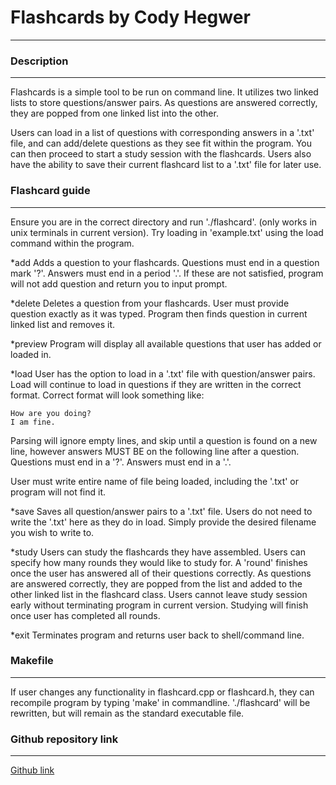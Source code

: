 # Flashcards by Cody Hegwer
---------------------------------------------
### Description
---------------------------------------------
Flashcards is a simple tool to be run on command line. It utilizes two linked lists to store questions/answer pairs. As questions are answered correctly, they are popped from one linked list into the other.

Users can load in a list of questions with corresponding answers in a '.txt' file, and can add/delete questions as they see fit within the program. You can then proceed to start a study session with the flashcards. Users also have the ability to save their current flashcard list to a '.txt' file for later use.  

### Flashcard guide
---------------------------------------------
Ensure you are in the correct directory and run './flashcard'. (only works in unix terminals in current version). Try loading in 'example.txt' using the load command within the program.

*add
Adds a question to your flashcards. Questions must end in a question mark '?'. Answers must end in a period '.'. If these are not satisfied, program will not add question and return you to input prompt.

*delete
Deletes a question from your flashcards. User must provide question exactly as it was typed. Program then finds question in current linked list and removes it.

*preview
Program will display all available questions that user has added or loaded in.

*load
User has the option to load in a '.txt' file with question/answer pairs. Load will continue to load in questions if they are written in the correct format. Correct format will look something like:

    How are you doing?
    I am fine.

Parsing will ignore empty lines, and skip until a question is found on a new line, however answers MUST BE on the following line after a question. Questions must end in a '?'. Answers must end in a '.'.

User must write entire name of file being loaded, including the '.txt' or program will not find it.

*save
Saves all question/answer pairs to a '.txt' file. Users do not need to write the '.txt' here as they do in load. Simply provide the desired filename you wish to write to.

*study
Users can study the flashcards they have assembled. Users can specify how many rounds they would like to study for. A 'round' finishes once the user has answered all of their questions correctly. As questions are answered correctly, they are popped from the list and added to the other linked list in the flashcard class. Users cannot leave study session early without terminating program in current version. Studying will finish once user has completed all rounds.

*exit
Terminates program and returns user back to shell/command line.

### Makefile
---------------------------------------------
If user changes any functionality in flashcard.cpp or flashcard.h, they can recompile program by typing 'make' in commandline. './flashcard' will be rewritten, but will remain as the standard executable file.

### Github repository link
---------------------------------------------
[Github link](https://github.com/CodyHegwer/flashcards)